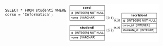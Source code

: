 <div style="display: flex;">
  
<code style='width: 50vw;'>
SELECT * FROM studenti WHERE corso = 'Informatica';
</code>
 
  <img src="ER ALCHEMY2/schema.png" alt="Schema ER" width="300">
</div>
